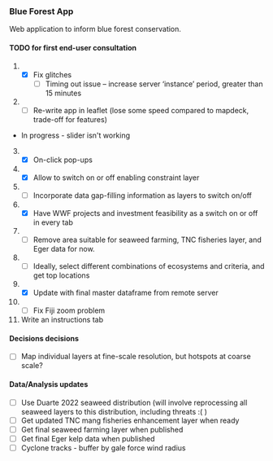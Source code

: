 ### Blue Forest App

Web application to inform blue forest conservation.

#### TODO for first end-user consultation

1. - [X] Fix glitches
      - [ ] Timing out issue – increase server ‘instance’ period, greater than 15 minutes

2. - [ ] Re-write app in leaflet (lose some speed compared to mapdeck, trade-off for features)
  - In progress - slider isn't working
        
3. - [X] On-click pop-ups

4. - [X] Allow to switch on or off enabling constraint layer

5. - [ ] Incorporate data gap-filling information as layers to switch on/off

6. - [X] Have WWF projects and investment feasibility as a switch on or off in every tab

7. - [ ] Remove area suitable for seaweed farming, TNC fisheries layer, and Eger data for now.

8. - [ ] Ideally, select different combinations of ecosystems and criteria, and get top locations

9. - [X] Update with final master dataframe from remote server

10. - [ ] Fix Fiji zoom problem

11. Write an instructions tab

#### Decisions decisions

- [ ] Map individual layers at fine-scale resolution, but hotspots at coarse scale? 

#### Data/Analysis updates 

- [ ] Use Duarte 2022 seaweed distribution (will involve reprocessing all seaweed layers to this distribution, including threats :( )
- [ ] Get updated TNC mang fisheries enhancement layer when ready
- [ ] Get final seaweed farming layer when published
- [ ] Get final Eger kelp data when published
- [ ] Cyclone tracks - buffer by gale force wind radius
